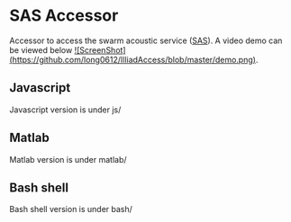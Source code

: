 SAS Accessor
============

Accessor to access the swarm acoustic service ([SAS](https://acoustic.ifp.illinois.edu)). A video demo
can be viewed below [![ScreenShot] (https://github.com/long0612/IlliadAccess/blob/master/demo.png)](http://vimeo.com/104966491).

## Javascript
Javascript version is under js/

## Matlab
Matlab version is under matlab/

## Bash shell
Bash shell version is under bash/

